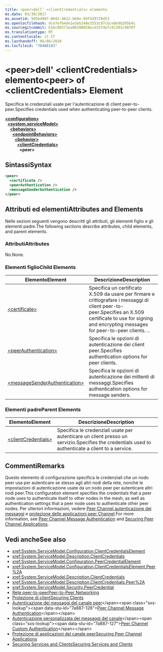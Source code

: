 ```yaml
---
title: <peer>dell' <clientCredentials> elemento
ms.date: 03/30/2017
ms.assetid: 505bd987-0042-4622-b68e-94f439729d53
ms.openlocfilehash: dce7ef64de1e3eb248e3553c97cbce8e9b205b4c
ms.sourcegitcommit: b16c00371ea06398859ecd157defc81301c9070f
ms.translationtype: MT
ms.contentlocale: it-IT
ms.lasthandoff: 06/06/2020
ms.locfileid: "70400103"
---
```

# <a name="peer-of-clientcredentials-element"></a><span data-ttu-id="7a887-102">\<peer>dell' \<clientCredentials> elemento</span><span class="sxs-lookup"><span data-stu-id="7a887-102">\<peer> of \<clientCredentials> Element</span></span>
<span data-ttu-id="7a887-103">Specifica le credenziali usate per l'autenticazione di client peer-to-peer.</span><span class="sxs-lookup"><span data-stu-id="7a887-103">Specifies credentials used when authenticating peer-to-peer clients.</span></span>  
  
[**\<configuration>**](../configuration-element.md)\
&nbsp;&nbsp;[**\<system.serviceModel>**](system-servicemodel.md)\
&nbsp;&nbsp;&nbsp;&nbsp;[**\<behaviors>**](behaviors.md)\
&nbsp;&nbsp;&nbsp;&nbsp;&nbsp;&nbsp;[**\<endpointBehaviors>**](endpointbehaviors.md)\
&nbsp;&nbsp;&nbsp;&nbsp;&nbsp;&nbsp;&nbsp;&nbsp;[**\<behavior>**](behavior-of-endpointbehaviors.md)\
&nbsp;&nbsp;&nbsp;&nbsp;&nbsp;&nbsp;&nbsp;&nbsp;&nbsp;&nbsp;[**\<clientCredentials>**](clientcredentials.md)\
&nbsp;&nbsp;&nbsp;&nbsp;&nbsp;&nbsp;&nbsp;&nbsp;&nbsp;&nbsp;&nbsp;&nbsp;**\<peer>**  
  
## <a name="syntax"></a><span data-ttu-id="7a887-104">Sintassi</span><span class="sxs-lookup"><span data-stu-id="7a887-104">Syntax</span></span>  
  
```xml  
<peer>
  <certificate />
  <peerAuthentication />
  <messageSenderAuthentication />
</peer>
```  
  
## <a name="attributes-and-elements"></a><span data-ttu-id="7a887-105">Attributi ed elementi</span><span class="sxs-lookup"><span data-stu-id="7a887-105">Attributes and Elements</span></span>  
 <span data-ttu-id="7a887-106">Nelle sezioni seguenti vengono descritti gli attributi, gli elementi figlio e gli elementi padre.</span><span class="sxs-lookup"><span data-stu-id="7a887-106">The following sections describe attributes, child elements, and parent elements.</span></span>  
  
### <a name="attributes"></a><span data-ttu-id="7a887-107">Attributi</span><span class="sxs-lookup"><span data-stu-id="7a887-107">Attributes</span></span>  
 <span data-ttu-id="7a887-108">No.</span><span class="sxs-lookup"><span data-stu-id="7a887-108">None.</span></span>  
  
### <a name="child-elements"></a><span data-ttu-id="7a887-109">Elementi figlio</span><span class="sxs-lookup"><span data-stu-id="7a887-109">Child Elements</span></span>  
  
|<span data-ttu-id="7a887-110">Elemento</span><span class="sxs-lookup"><span data-stu-id="7a887-110">Element</span></span>|<span data-ttu-id="7a887-111">Descrizione</span><span class="sxs-lookup"><span data-stu-id="7a887-111">Description</span></span>|  
|-------------|-----------------|  
|[\<certificate>](certificate-element.md)|<span data-ttu-id="7a887-112">Specifica un certificato X.509 da usare per firmare e crittografare i messaggi di client peer-to-peer.</span><span class="sxs-lookup"><span data-stu-id="7a887-112">Specifies an X.509 certificate to use for signing and encrypting messages for peer-to-peer clients.</span></span> <span data-ttu-id="7a887-113">.</span><span class="sxs-lookup"><span data-stu-id="7a887-113">.</span></span>|  
|[\<peerAuthentication>](peerauthentication-element.md)|<span data-ttu-id="7a887-114">Specifica le opzioni di autenticazione dei client peer.</span><span class="sxs-lookup"><span data-stu-id="7a887-114">Specifies authentication options for peer clients.</span></span>|  
|[\<messageSenderAuthentication>](messagesenderauthentication-element.md)|<span data-ttu-id="7a887-115">Specifica le opzioni di autenticazione dei mittenti di messaggi.</span><span class="sxs-lookup"><span data-stu-id="7a887-115">Specifies authentication options for message senders.</span></span>|  
  
### <a name="parent-elements"></a><span data-ttu-id="7a887-116">Elementi padre</span><span class="sxs-lookup"><span data-stu-id="7a887-116">Parent Elements</span></span>  
  
|<span data-ttu-id="7a887-117">Elemento</span><span class="sxs-lookup"><span data-stu-id="7a887-117">Element</span></span>|<span data-ttu-id="7a887-118">Descrizione</span><span class="sxs-lookup"><span data-stu-id="7a887-118">Description</span></span>|  
|-------------|-----------------|  
|[\<clientCredentials>](clientcredentials.md)|<span data-ttu-id="7a887-119">Specifica le credenziali usate per autenticare un client presso un servizio.</span><span class="sxs-lookup"><span data-stu-id="7a887-119">Specifies the credentials used to authenticate a client to a service.</span></span>|  
  
## <a name="remarks"></a><span data-ttu-id="7a887-120">Commenti</span><span class="sxs-lookup"><span data-stu-id="7a887-120">Remarks</span></span>  
 <span data-ttu-id="7a887-121">Questo elemento di configurazione specifica le credenziali che un nodo peer usa per autenticare se stesso agli altri nodi della rete, nonché le impostazioni di autenticazione usate da un nodo peer per autenticare altri nodi peer.</span><span class="sxs-lookup"><span data-stu-id="7a887-121">This configuration element specifies the credentials that a peer node uses to authenticate itself to other nodes in the mesh, as well as authentication settings that a peer node uses to authenticate other peer nodes.</span></span> <span data-ttu-id="7a887-122">Per ulteriori informazioni, vedere [Peer Channel autenticazione dei messaggi](https://docs.microsoft.com/previous-versions/dotnet/netframework-3.5/aa967730(v=vs.90)) e [protezione delle applicazioni peer Channel](../../../wcf/feature-details/securing-peer-channel-applications.md).</span><span class="sxs-lookup"><span data-stu-id="7a887-122">For more information, see [Peer Channel Message Authentication](https://docs.microsoft.com/previous-versions/dotnet/netframework-3.5/aa967730(v=vs.90)) and [Securing Peer Channel Applications](../../../wcf/feature-details/securing-peer-channel-applications.md).</span></span>  
  
## <a name="see-also"></a><span data-ttu-id="7a887-123">Vedi anche</span><span class="sxs-lookup"><span data-stu-id="7a887-123">See also</span></span>

- <xref:System.ServiceModel.Configuration.ClientCredentialsElement>
- <xref:System.ServiceModel.Description.ClientCredentials>
- <xref:System.ServiceModel.Configuration.PeerCredentialElement>
- <xref:System.ServiceModel.Configuration.ClientCredentialsElement.Peer%2A>
- <xref:System.ServiceModel.Description.ClientCredentials>
- <xref:System.ServiceModel.Description.ClientCredentials.Peer%2A>
- <xref:System.ServiceModel.Security.PeerCredential>
- [<span data-ttu-id="7a887-124">Rete peer-to-peer</span><span class="sxs-lookup"><span data-stu-id="7a887-124">Peer-to-Peer Networking</span></span>](../../../wcf/feature-details/peer-to-peer-networking.md)
- [<span data-ttu-id="7a887-125">Protezione di client</span><span class="sxs-lookup"><span data-stu-id="7a887-125">Securing Clients</span></span>](../../../wcf/securing-clients.md)
- <span data-ttu-id="7a887-126">[Autenticazione dei messaggi del canale peer](https://docs.microsoft.com/previous-versions/dotnet/netframework-3.5/aa967730(v=vs.90))</span><span class="sxs-lookup"><span data-stu-id="7a887-126">[Peer Channel Message Authentication](https://docs.microsoft.com/previous-versions/dotnet/netframework-3.5/aa967730(v=vs.90))</span></span>
- <span data-ttu-id="7a887-127">[Autenticazione personalizzata dei messaggi del canale](https://docs.microsoft.com/previous-versions/dotnet/netframework-3.5/ms751447(v=vs.90))</span><span class="sxs-lookup"><span data-stu-id="7a887-127">[Peer Channel Custom Authentication](https://docs.microsoft.com/previous-versions/dotnet/netframework-3.5/ms751447(v=vs.90))</span></span>
- [<span data-ttu-id="7a887-128">Protezione di applicazioni del canale peer</span><span class="sxs-lookup"><span data-stu-id="7a887-128">Securing Peer Channel Applications</span></span>](../../../wcf/feature-details/securing-peer-channel-applications.md)
- [<span data-ttu-id="7a887-129">Securing Services and Clients</span><span class="sxs-lookup"><span data-stu-id="7a887-129">Securing Services and Clients</span></span>](../../../wcf/feature-details/securing-services-and-clients.md)
